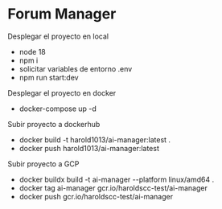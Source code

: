 
# Forum Manager
Desplegar el proyecto en local
- node 18
- npm i
- solicitar variables de entorno .env
- npm run start:dev


Desplegar el proyecto en docker
- docker-compose up -d


Subir proyecto a dockerhub
- docker build -t harold1013/ai-manager:latest .
- docker push harold1013/ai-manager:latest 

Subir proyecto a GCP
- docker buildx build -t ai-manager --platform linux/amd64 .
- docker tag ai-manager gcr.io/haroldscc-test/ai-manager
- docker push gcr.io/haroldscc-test/ai-manager